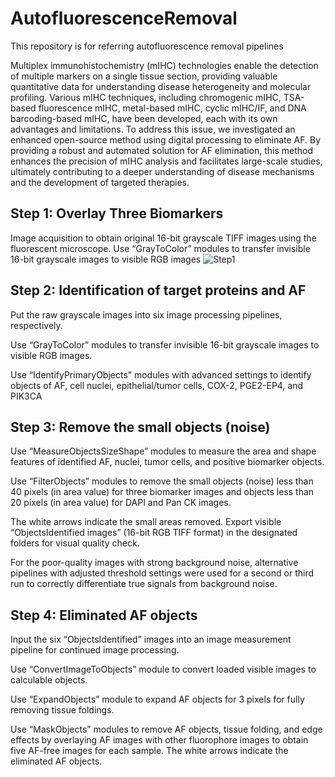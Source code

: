 # AutofluorescenceRemoval
This repository is for referring autofluorescence removal pipelines

Multiplex immunohistochemistry (mIHC) technologies enable the detection of multiple markers on a single tissue section, providing valuable quantitative data for understanding disease heterogeneity and molecular profiling. Various mIHC techniques, including chromogenic mIHC, TSA-based fluorescence mIHC, metal-based mIHC, cyclic mIHC/IF, and DNA barcoding-based mIHC, have been developed, each with its own advantages and limitations. To address this issue, we investigated an enhanced open-source method using digital processing to eliminate AF. By providing a robust and automated solution for AF elimination, this method enhances the precision of mIHC analysis and facilitates large-scale studies, ultimately contributing to a deeper understanding of disease mechanisms and the development of targeted therapies.

## Step 1: Overlay Three Biomarkers
Image acquisition to obtain original 16-bit grayscale TIFF images using the fluorescent microscope. Use “GrayToColor” modules to transfer invisible 16-bit grayscale images to visible RGB images
![Step1](https://github.com/user-attachments/assets/666c029b-48dd-489c-a25b-9fa807d7818b)

## Step 2: Identification of target proteins and AF
Put the raw grayscale images into six image processing pipelines, respectively. 

Use “GrayToColor” modules to transfer invisible 16-bit grayscale images to visible RGB images.

Use “IdentifyPrimaryObjects” modules with advanced settings to identify objects of AF, cell nuclei, epithelial/tumor cells, COX-2, PGE2-EP4, and PIK3CA

## Step 3: Remove the small objects (noise)
Use “MeasureObjectsSizeShape” modules to measure the area and shape features of identified AF, nuclei, tumor cells, and positive biomarker objects.

Use “FilterObjects” modules to remove the small objects (noise) less than 40 pixels (in area value) for three biomarker images and objects less than 20 pixels (in area value) for DAPI and Pan CK images.

The white arrows indicate the small areas removed. Export visible “ObjectsIdentified images” (16-bit RGB TIFF format) in the designated folders for visual quality check.

For the poor-quality images with strong background noise, alternative pipelines with adjusted threshold settings were used for a second or third run to correctly differentiate true signals from background noise. 

## Step 4: Eliminated AF objects
Input the six “ObjectsIdentified” images into an image measurement pipeline for continued image processing.

Use “ConvertImageToObjects” module to convert loaded visible images to calculable objects.

Use “ExpandObjects” module to expand AF objects for 3 pixels for fully removing tissue foldings.

Use “MaskObjects” modules to remove AF objects, tissue folding, and edge effects by overlaying AF images with other fluorophore images to obtain five AF-free images for each sample. The white arrows indicate the eliminated AF objects. 
